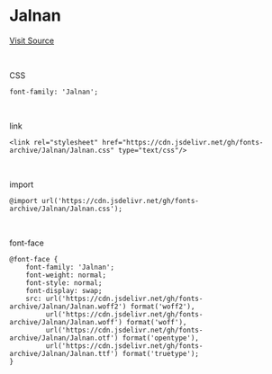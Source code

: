 # Jalnan

[Visit Source](https://www.goodchoice.kr/font#is-fifth)

&nbsp;

CSS

```
font-family: 'Jalnan';
```

&nbsp;

link

```
<link rel="stylesheet" href="https://cdn.jsdelivr.net/gh/fonts-archive/Jalnan/Jalnan.css" type="text/css"/>
```

&nbsp;

import

```
@import url('https://cdn.jsdelivr.net/gh/fonts-archive/Jalnan/Jalnan.css');
```

&nbsp;

font-face

```
@font-face {
    font-family: 'Jalnan';
    font-weight: normal;
    font-style: normal;
    font-display: swap;
    src: url('https://cdn.jsdelivr.net/gh/fonts-archive/Jalnan/Jalnan.woff2') format('woff2'),
         url('https://cdn.jsdelivr.net/gh/fonts-archive/Jalnan/Jalnan.woff') format('woff'),
         url('https://cdn.jsdelivr.net/gh/fonts-archive/Jalnan/Jalnan.otf') format('opentype'),
         url('https://cdn.jsdelivr.net/gh/fonts-archive/Jalnan/Jalnan.ttf') format('truetype');
}
```

